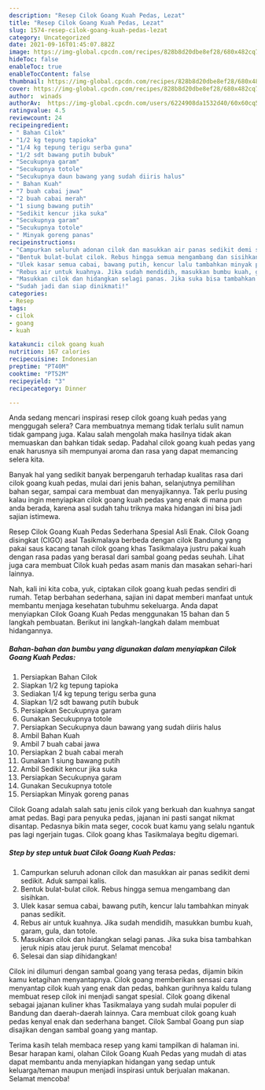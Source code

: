 ```yaml
---
description: "Resep Cilok Goang Kuah Pedas, Lezat"
title: "Resep Cilok Goang Kuah Pedas, Lezat"
slug: 1574-resep-cilok-goang-kuah-pedas-lezat
category: Uncategorized
date: 2021-09-16T01:45:07.882Z
image: https://img-global.cpcdn.com/recipes/828b8d20dbe8ef28/680x482cq70/cilok-goang-kuah-pedas-foto-resep-utama.jpg
hideToc: false
enableToc: true
enableTocContent: false
thumbnail: https://img-global.cpcdn.com/recipes/828b8d20dbe8ef28/680x482cq70/cilok-goang-kuah-pedas-foto-resep-utama.jpg
cover: https://img-global.cpcdn.com/recipes/828b8d20dbe8ef28/680x482cq70/cilok-goang-kuah-pedas-foto-resep-utama.jpg
author:  winads
authorAv:  https://img-global.cpcdn.com/users/6224908da1532d40/60x60cq50/avatar.jpg
ratingvalue: 4.5
reviewcount: 24
recipeingredient:
- " Bahan Cilok"
- "1/2 kg tepung tapioka"
- "1/4 kg tepung terigu serba guna"
- "1/2 sdt bawang putih bubuk"
- "Secukupnya garam"
- "Secukupnya totole"
- "Secukupnya daun bawang yang sudah diiris halus"
- " Bahan Kuah"
- "7 buah cabai jawa"
- "2 buah cabai merah"
- "1 siung bawang putih"
- "Sedikit kencur jika suka"
- "Secukupnya garam"
- "Secukupnya totole"
- " Minyak goreng panas"
recipeinstructions:
- "Campurkan seluruh adonan cilok dan masukkan air panas sedikit demi sedikit. Aduk sampai kalis."
- "Bentuk bulat-bulat cilok. Rebus hingga semua mengambang dan sisihkan."
- "Ulek kasar semua cabai, bawang putih, kencur lalu tambahkan minyak panas sedikit."
- "Rebus air untuk kuahnya. Jika sudah mendidih, masukkan bumbu kuah, garam, gula, dan totole."
- "Masukkan cilok dan hidangkan selagi panas. Jika suka bisa tambahkan jeruk nipis atau jeruk purut. Selamat mencoba!"
- "Sudah jadi dan siap dinikmati!"
categories:
- Resep
tags:
- cilok
- goang
- kuah

katakunci: cilok goang kuah 
nutrition: 167 calories
recipecuisine: Indonesian
preptime: "PT40M"
cooktime: "PT52M"
recipeyield: "3"
recipecategory: Dinner

---
```



Anda sedang mencari inspirasi resep cilok goang kuah pedas yang menggugah selera? Cara membuatnya memang tidak terlalu sulit namun tidak gampang juga. Kalau salah mengolah maka hasilnya tidak akan memuaskan dan bahkan tidak sedap. Padahal cilok goang kuah pedas yang enak harusnya sih mempunyai aroma dan rasa yang dapat memancing selera kita.


Banyak hal yang sedikit banyak berpengaruh terhadap kualitas rasa dari cilok goang kuah pedas, mulai dari jenis bahan, selanjutnya pemilihan bahan segar, sampai cara membuat dan menyajikannya. Tak perlu pusing kalau ingin menyiapkan cilok goang kuah pedas yang enak di mana pun anda berada, karena asal sudah tahu triknya maka hidangan ini bisa jadi sajian istimewa.

Resep Cilok Goang Kuah Pedas Sederhana Spesial Asli Enak. Cilok Goang disingkat (CIGO) asal Tasikmalaya berbeda dengan cilok Bandung yang pakai saus kacang tanah cilok goang khas Tasikmalaya justru pakai kuah dengan rasa padas yang berasal dari sambal goang pedas seuhah. Lihat juga cara membuat Cilok kuah pedas asam manis dan masakan sehari-hari lainnya.


Nah, kali ini kita coba, yuk, ciptakan cilok goang kuah pedas sendiri di rumah. Tetap berbahan sederhana, sajian ini dapat memberi manfaat untuk membantu menjaga kesehatan tubuhmu sekeluarga. Anda dapat menyiapkan Cilok Goang Kuah Pedas menggunakan 15 bahan dan 5 langkah pembuatan. Berikut ini langkah-langkah dalam membuat hidangannya.

<!--inarticleads1-->

##### Bahan-bahan dan bumbu yang digunakan dalam menyiapkan Cilok Goang Kuah Pedas:

1. Persiapkan  Bahan Cilok
1. Siapkan 1/2 kg tepung tapioka
1. Sediakan 1/4 kg tepung terigu serba guna
1. Siapkan 1/2 sdt bawang putih bubuk
1. Persiapkan Secukupnya garam
1. Gunakan Secukupnya totole
1. Persiapkan Secukupnya daun bawang yang sudah diiris halus
1. Ambil  Bahan Kuah
1. Ambil 7 buah cabai jawa
1. Persiapkan 2 buah cabai merah
1. Gunakan 1 siung bawang putih
1. Ambil Sedikit kencur jika suka
1. Persiapkan Secukupnya garam
1. Gunakan Secukupnya totole
1. Persiapkan  Minyak goreng panas


Cilok Goang adalah salah satu jenis cilok yang berkuah dan kuahnya sangat amat pedas. Bagi para penyuka pedas, jajanan ini pasti sangat nikmat disantap. Pedasnya bikin mata seger, cocok buat kamu yang selalu ngantuk pas lagi ngerjain tugas. Cilok goang khas Tasikmalaya begitu digemari. 

<!--inarticleads2-->

##### Step by step untuk buat Cilok Goang Kuah Pedas:

1. Campurkan seluruh adonan cilok dan masukkan air panas sedikit demi sedikit. Aduk sampai kalis.
1. Bentuk bulat-bulat cilok. Rebus hingga semua mengambang dan sisihkan.
1. Ulek kasar semua cabai, bawang putih, kencur lalu tambahkan minyak panas sedikit.
1. Rebus air untuk kuahnya. Jika sudah mendidih, masukkan bumbu kuah, garam, gula, dan totole.
1. Masukkan cilok dan hidangkan selagi panas. Jika suka bisa tambahkan jeruk nipis atau jeruk purut. Selamat mencoba!
1. Selesai dan siap dihidangkan!

Cilok ini dilumuri dengan sambal goang yang terasa pedas, dijamin bikin kamu ketagihan menyantapnya. Cilok goang memberikan sensasi cara menyantap cilok kuah yang enak dan pedas, bahkan gurihnya kaldu tulang membuat resep cilok ini menjadi sangat spesial. Cilok goang dikenal sebagai jajanan kuliner khas Tasikmalaya yang sudah mulai populer di Bandung dan daerah-daerah lainnya. Cara membuat cilok goang kuah pedas kenyal enak dan sederhana banget. Cilok Sambal Goang pun siap disajikan dengan sambal goang yang mantap. 

Terima kasih telah membaca resep yang kami tampilkan di halaman ini. Besar harapan kami, olahan Cilok Goang Kuah Pedas yang mudah di atas dapat membantu anda menyiapkan hidangan yang sedap untuk keluarga/teman maupun menjadi inspirasi untuk berjualan makanan. Selamat mencoba!
